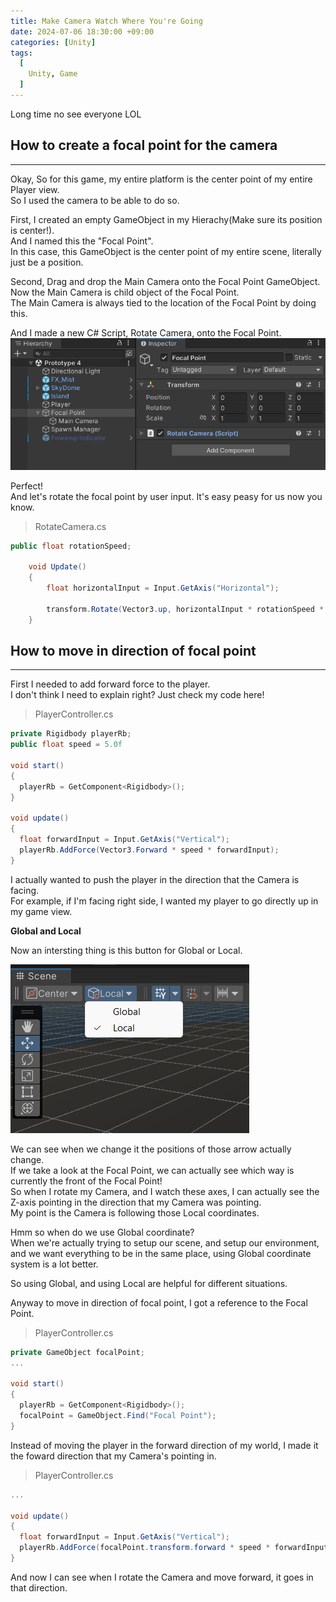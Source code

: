 ```yaml
---
title: Make Camera Watch Where You're Going
date: 2024-07-06 18:30:00 +09:00
categories: [Unity]
tags:
  [
    Unity, Game
  ]
---
```


Long time no see everyone LOL

How to create a focal point for the camera
-------------------------------------------
*****

Okay, So for this game, my entire platform is the center point of my entire Player view.   
So I used the camera to be able to do so.   

First, I created an empty GameObject in my Hierachy(Make sure its position is center!).   
And I named this the "Focal Point".   
In this case, this GameObject is the center point of my entire scene, literally just be a position.   

Second, Drag and drop the Main Camera onto the Focal Point GameObject.   
Now the Main Camera is child object of the Focal Point.   
The Main Camera is always tied to the location of the Focal Point by doing this.

And I made a new C# Script, Rotate Camera, onto the Focal Point.   
![Alt text](/assets/img/posts/Unity/FocalPoint.png)

Perfect!   
And let's rotate the focal point by user input. It's easy peasy for us now you know.   

> RotateCamera.cs

```c#
public float rotationSpeed;

    void Update()
    {
        float horizontalInput = Input.GetAxis("Horizontal");

        transform.Rotate(Vector3.up, horizontalInput * rotationSpeed * Time.deltaTime);
    }
```

How to move in direction of focal point
----------------------------------------
*****

First I needed to add forward force to the player.   
I don't think I need to explain right? Just check my code here!

> PlayerController.cs

```c#
private Rigidbody playerRb;
public float speed = 5.0f

void start()
{
  playerRb = GetComponent<Rigidbody>();
}

void update() 
{
  float forwardInput = Input.GetAxis("Vertical");
  playerRb.AddForce(Vector3.Forward * speed * forwardInput);
}
```

I actually wanted to push the player in the direction that the Camera is facing.   
For example, if I'm facing right side, I wanted my player to go directly up in my game view.   

**Global and Local**

Now an intersting thing is this button for Global or Local.

![Alt text](/assets/img/posts/Unity/GlobalAndLocal.png)

We can see when we change it the positions of those arrow actually change.   
If we take a look at the Focal Point, we can actually see which way is currently the front of the Focal Point!   
So when I rotate my Camera, and I watch these axes, I can actually see the Z-axis pointing in the direction that my Camera was pointing.   
My point is the Camera is following those Local coordinates.   

Hmm so when do we use Global coordinate?   
When we're actually trying to setup our scene, and setup our environment, and we want everything to be in the same place, using Global coordinate system is a lot better.

So using Global, and using Local are helpful for different situations.

Anyway to move in direction of focal point, I got a reference to the Focal Point.

> PlayerController.cs

```c#
private GameObject focalPoint;
...

void start()
{
  playerRb = GetComponent<Rigidbody>();
  focalPoint = GameObject.Find("Focal Point");
}
```

Instead of moving the player in the forward direction of my world, I made it the foward direction that my Camera's pointing in.

> PlayerController.cs

```c#
...

void update() 
{
  float forwardInput = Input.GetAxis("Vertical");
  playerRb.AddForce(focalPoint.transform.forward * speed * forwardInput);
}
```

And now I can see when I rotate the Camera and move forward, it goes in that direction.